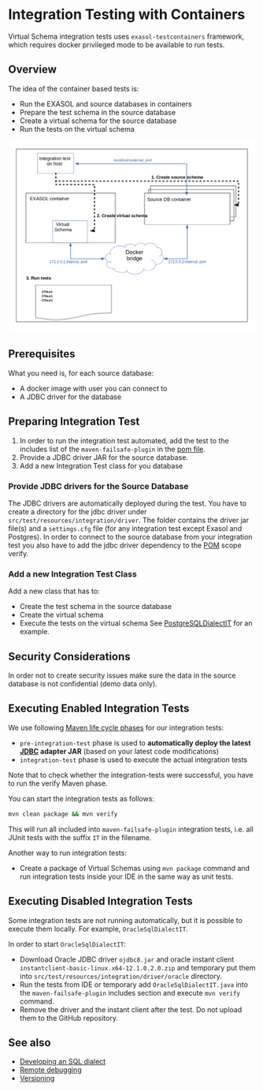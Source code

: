 # Integration Testing with Containers

Virtual Schema integration tests uses `exasol-testcontainers` framework, which requires docker privileged mode to be available to run tests.

## Overview

The idea of the container based tests is:
* Run the EXASOL and source databases in containers
* Prepare the test schema in the source database
* Create a virtual schema for the source database
* Run the tests on the virtual schema

![Integration test overview](../../images/integrationtest_overview.png)

## Prerequisites

What you need is, for each source database:

* A docker image with user you can connect to
* A JDBC driver for the database

## Preparing Integration Test

1. In order to run the integration test automated, add the test to the includes list of the `maven-failsafe-plugin` in the [pom file](../../../pom.xml).
2. Provide a JDBC driver JAR for the source database.
3. Add a new Integration Test class for you database

### Provide JDBC drivers for the Source Database

The JDBC drivers are automatically deployed during the test. You have to create a directory for the jdbc driver under `src/test/resources/integration/driver`. 
The folder contains the driver jar file(s) and a `settings.cfg` file (for any integration test except Exasol and Postgres).
In order to connect to the source database from your integration test you also have to add the jdbc driver dependency to the [POM](../../../pom.xml) scope verify.

### Add a new Integration Test Class

Add a new class that has to:
* Create the test schema in the source database
* Create the virtual schema
* Execute the tests on the virtual schema
See [PostgreSQLDialectIT](../../../src/test/java/com/exasol/adapter/dialects/postgresql/PostgreSQLSqlDialectIT.java) for an example.

## Security Considerations

In order not to create security issues make sure the data in the source database is not confidential (demo data only).

## Executing Enabled Integration Tests

We use following [Maven life cycle phases](https://maven.apache.org/guides/introduction/introduction-to-the-lifecycle.html) for our integration tests:

* `pre-integration-test` phase is used to **automatically deploy the latest [JDBC](https://www.exasol.com/support/secure/attachment/66315/EXASOL_JDBC-6.1.rc1.tar.gz) adapter JAR** (based on your latest code modifications)
* `integration-test` phase is used to execute the actual integration tests

Note that to check whether the integration-tests were successful, you have to run the verify Maven phase.

You can start the integration tests as follows:

```bash
mvn clean package && mvn verify
```

This will run all included into `maven-failsafe-plugin` integration tests, i.e. all JUnit tests with the suffix `IT` in the filename.

Another way to run integration tests:

* Create a package of Virtual Schemas using `mvn package` command and run integration tests inside your IDE in the same way as unit tests.

## Executing Disabled Integration Tests

Some integration tests are not running automatically, but it is possible to execute them locally. For example, `OracleSqlDialectIT`.

In order to start `OracleSqlDialectIT`:
* Download Oracle JDBC driver `ojdbc8.jar` and oracle instant client `instantclient-basic-linux.x64-12.1.0.2.0.zip` and temporary put them into `src/test/resources/integration/driver/oracle` directory.
* Run the tests from IDE or temporary add `OracleSqlDialectIT.java` into the `maven-failsafe-plugin` includes section and execute  `mvn verify` command.
* Remove the driver and the instant client after the test. Do not upload them to the GitHub repository.

## See also

* [Developing an SQL dialect](developing_a_dialect.md)
* [Remote debugging](../remote_debugging.md)
* [Versioning](../versioning.md)